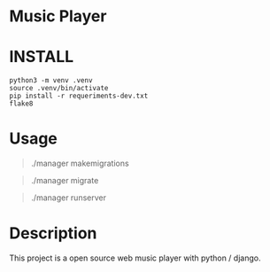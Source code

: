 # Music Player

# INSTALL
``` console
python3 -m venv .venv
source .venv/bin/activate
pip install -r requeriments-dev.txt
flake8
```

# Usage
> ./manager makemigrations

> ./manager migrate

> ./manager runserver

# Description
This project is a open source web music player with python / django.
